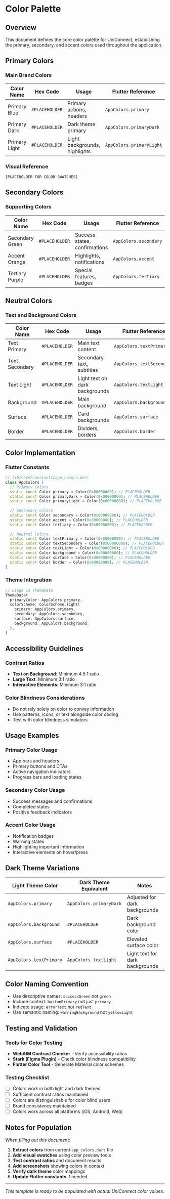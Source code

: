 # Color Palette

## Overview

This document defines the core color palette for UniConnect, establishing the primary, secondary, and accent colors used throughout the application.

## Primary Colors

### Main Brand Colors

| Color Name | Hex Code | Usage | Flutter Reference |
|------------|----------|-------|-------------------|
| Primary Blue | `#PLACEHOLDER` | Primary actions, headers | `AppColors.primary` |
| Primary Dark | `#PLACEHOLDER` | Dark theme primary | `AppColors.primaryDark` |
| Primary Light | `#PLACEHOLDER` | Light backgrounds, highlights | `AppColors.primaryLight` |

### Visual Reference
```
[PLACEHOLDER FOR COLOR SWATCHES]
```

## Secondary Colors

### Supporting Colors

| Color Name | Hex Code | Usage | Flutter Reference |
|------------|----------|-------|-------------------|
| Secondary Green | `#PLACEHOLDER` | Success states, confirmations | `AppColors.secondary` |
| Accent Orange | `#PLACEHOLDER` | Highlights, notifications | `AppColors.accent` |
| Tertiary Purple | `#PLACEHOLDER` | Special features, badges | `AppColors.tertiary` |

## Neutral Colors

### Text and Background Colors

| Color Name | Hex Code | Usage | Flutter Reference |
|------------|----------|-------|-------------------|
| Text Primary | `#PLACEHOLDER` | Main text content | `AppColors.textPrimary` |
| Text Secondary | `#PLACEHOLDER` | Secondary text, subtitles | `AppColors.textSecondary` |
| Text Light | `#PLACEHOLDER` | Light text on dark backgrounds | `AppColors.textLight` |
| Background | `#PLACEHOLDER` | Main background | `AppColors.background` |
| Surface | `#PLACEHOLDER` | Card backgrounds | `AppColors.surface` |
| Border | `#PLACEHOLDER` | Dividers, borders | `AppColors.border` |

## Color Implementation

### Flutter Constants
```dart
// lib/core/constants/app_colors.dart
class AppColors {
  // Primary Colors
  static const Color primary = Color(0x00000000); // PLACEHOLDER
  static const Color primaryDark = Color(0x00000000); // PLACEHOLDER
  static const Color primaryLight = Color(0x00000000); // PLACEHOLDER
  
  // Secondary Colors
  static const Color secondary = Color(0x00000000); // PLACEHOLDER
  static const Color accent = Color(0x00000000); // PLACEHOLDER
  static const Color tertiary = Color(0x00000000); // PLACEHOLDER
  
  // Neutral Colors
  static const Color textPrimary = Color(0x00000000); // PLACEHOLDER
  static const Color textSecondary = Color(0x00000000); // PLACEHOLDER
  static const Color textLight = Color(0x00000000); // PLACEHOLDER
  static const Color background = Color(0x00000000); // PLACEHOLDER
  static const Color surface = Color(0x00000000); // PLACEHOLDER
  static const Color border = Color(0x00000000); // PLACEHOLDER
}
```

### Theme Integration
```dart
// Usage in ThemeData
ThemeData(
  primaryColor: AppColors.primary,
  colorScheme: ColorScheme.light(
    primary: AppColors.primary,
    secondary: AppColors.secondary,
    surface: AppColors.surface,
    background: AppColors.background,
  ),
)
```

## Accessibility Guidelines

### Contrast Ratios
- **Text on Background**: Minimum 4.5:1 ratio
- **Large Text**: Minimum 3:1 ratio
- **Interactive Elements**: Minimum 3:1 ratio

### Color Blindness Considerations
- Do not rely solely on color to convey information
- Use patterns, icons, or text alongside color coding
- Test with color blindness simulators

## Usage Examples

### Primary Color Usage
- App bars and headers
- Primary buttons and CTAs
- Active navigation indicators
- Progress bars and loading states

### Secondary Color Usage
- Success messages and confirmations
- Completed states
- Positive feedback indicators

### Accent Color Usage
- Notification badges
- Warning states
- Highlighting important information
- Interactive elements on hover/press

## Dark Theme Variations

| Light Theme Color | Dark Theme Equivalent | Notes |
|-------------------|----------------------|--------|
| `AppColors.primary` | `AppColors.primaryDark` | Adjusted for dark backgrounds |
| `AppColors.background` | `#PLACEHOLDER` | Dark background color |
| `AppColors.surface` | `#PLACEHOLDER` | Elevated surface color |
| `AppColors.textPrimary` | `AppColors.textLight` | Light text for dark backgrounds |

## Color Naming Convention

- Use descriptive names: `successGreen` not `green`
- Include context: `buttonPrimary` not just `primary`
- Indicate usage: `errorText` not `redText`
- Use semantic naming: `warningBackground` not `yellowLight`

## Testing and Validation

### Tools for Color Testing
- **WebAIM Contrast Checker** - Verify accessibility ratios
- **Stark (Figma Plugin)** - Check color blindness compatibility
- **Flutter Color Tool** - Generate Material color schemes

### Testing Checklist
- [ ] Colors work in both light and dark themes
- [ ] Sufficient contrast ratios maintained
- [ ] Colors are distinguishable for color blind users
- [ ] Brand consistency maintained
- [ ] Colors work across all platforms (iOS, Android, Web)

## Notes for Population

*When filling out this document:*
1. **Extract colors** from current `app_colors.dart` file
2. **Add visual swatches** using color preview tools
3. **Test contrast ratios** and document results
4. **Add screenshots** showing colors in context
5. **Verify dark theme** color mappings
6. **Update Flutter constants** if needed

---

*This template is ready to be populated with actual UniConnect color values.*